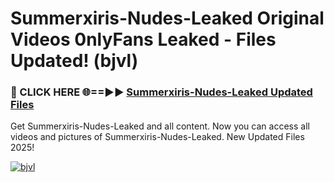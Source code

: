 # Summerxiris-Nudes-Leaked Original Videos 0nlyFans Leaked - Files Updated! (bjvl)

<h3>🔴 CLICK HERE 🌐==►► <a href="https://tinyurl.com/yc6ubb5a" rel="nofollow">Summerxiris-Nudes-Leaked Updated Files</a></h3>

Get Summerxiris-Nudes-Leaked and all content. Now you can access all videos and pictures of Summerxiris-Nudes-Leaked. New Updated Files 2025!

[![bjvl](https://i.imgur.com/7eu0CRL.gif)](https://tinyurl.com/yc6ubb5a)
